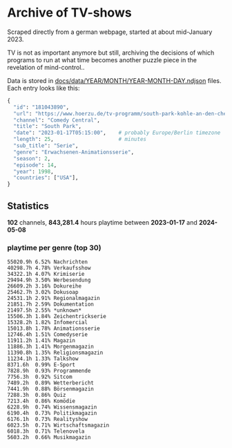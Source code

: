 # Archive of TV-shows

Scraped directly from a german webpage, started at about mid-January 2023.

TV is not as important anymore but still, archiving the decisions of which programs to run at what time
becomes another puzzle piece in the revelation of mind-control.. 

Data is stored in [docs/data/YEAR/MONTH/YEAR-MONTH-DAY.ndjson](docs/data/) files. 
Each entry looks like this:

```python
{
  "id": "181043890", 
  "url": "https://www.hoerzu.de/tv-programm/south-park-kohle-an-den-chefkoch/bid_181043890/", 
  "channel": "Comedy Central", 
  "title": "South Park", 
  "date": "2023-01-17T05:15:00",    # probably Europe/Berlin timezone 
  "length": 25,                     # minutes 
  "sub_title": "Serie", 
  "genre": "Erwachsenen-Animationsserie", 
  "season": 2, 
  "episode": 14, 
  "year": 1998, 
  "countries": ["USA"],
}
```

## Statistics

**102** channels, **843,281.4** hours playtime between **2023-01-17** and **2024-05-08**


### playtime per genre (top 30)

    55020.9h 6.52% Nachrichten
    40298.7h 4.78% Verkaufsshow
    34322.1h 4.07% Krimiserie
    29494.9h 3.50% Werbesendung
    26609.2h 3.16% Dokureihe
    25462.7h 3.02% Dokusoap
    24531.1h 2.91% Regionalmagazin
    21851.7h 2.59% Dokumentation
    21497.5h 2.55% *unknown*
    15506.3h 1.84% Zeichentrickserie
    15328.2h 1.82% Infomercial
    15013.8h 1.78% Animationsserie
    12746.4h 1.51% Comedyserie
    11911.2h 1.41% Magazin
    11886.3h 1.41% Morgenmagazin
    11390.8h 1.35% Religionsmagazin
    11234.1h 1.33% Talkshow
    8371.6h  0.99% E-Sport
    7828.9h  0.93% Programmende
    7756.3h  0.92% Sitcom
    7489.2h  0.89% Wetterbericht
    7441.9h  0.88% Börsenmagazin
    7288.3h  0.86% Quiz
    7213.4h  0.86% Komödie
    6228.9h  0.74% Wissensmagazin
    6190.4h  0.73% Politikmagazin
    6176.1h  0.73% Realityshow
    6023.5h  0.71% Wirtschaftsmagazin
    6018.3h  0.71% Telenovela
    5603.2h  0.66% Musikmagazin

